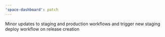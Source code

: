 ```yaml
---
'space-dashboard': patch
---
```


Minor updates to staging and production workflows and trigger new staging deploy workflow on release creation
